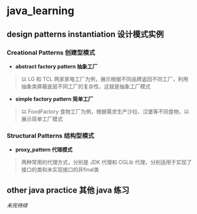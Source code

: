 # java_learning
## **design patterns instantiation 设计模式实例**
### **Creational Patterns 创建型模式**
- **abstract factory pattern 抽象工厂**
> 以 LG 和 TCL 两家家电工厂为例，展示根据不同品牌返回不同工厂，利用抽象类屏蔽底层不同工厂的复杂性，这就是抽象工厂模式
- **simple factory pattern 简单工厂**
> 以 FoodFactory 食物工厂为例，根据需求生产沙拉、汉堡等不同食物，以展示简单工厂模式

### **Structural Patterns 结构型模式**
- **proxy_pattern 代理模式**
> 两种常用的代理方式，分别是 JDK 代理和 CGLib 代理，分别适用于实现了接口的类和未实现接口的非final类
## **other java practice 其他 java 练习**
_未完待续_
